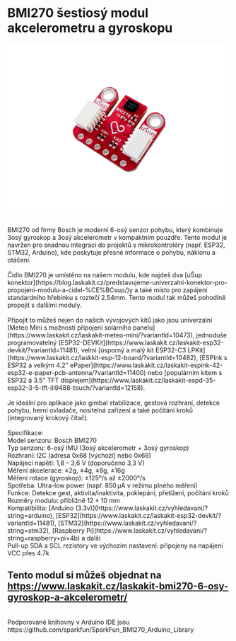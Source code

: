 # BMI270 šestiosý modul akcelerometru a gyroskopu

![Osazený modul](https://github.com/LaskaKit/BMI270-6DoF-IMU/blob/main/img/LaskaKit-bmi270-6-osy-gyroskop-a-akcelerometr-2.jpg)

</br>
BMI270 od firmy Bosch je moderní 6-osý senzor pohybu, který kombinuje 3osý gyroskop a 3osý akcelerometr v kompaktním pouzdře. Tento modul je navržen pro snadnou integraci do projektů s mikrokontroléry (např. ESP32, STM32, Arduino), kde poskytuje přesné informace o pohybu, náklonu a otáčení.</br>
</br>
Čidlo BMI270 je umístěno na našem modulu, kde najdeš dva [uŠup konektor](https://blog.laskakit.cz/predstavujeme-univerzalni-konektor-pro-propojeni-modulu-a-cidel-%CE%BCsup/)y a také místo pro zapájení standardního hřebínku s roztečí 2.54mm. Tento modul tak můžeš pohodlně propojit s dalšími moduly.</br>
</br>
Připojit to můžeš nejen do našich vývojových kitů jako jsou univerzální [Meteo Mini s možností připojení solárního panelu](https://www.laskakit.cz/laskakit-meteo-mini/?variantId=10473), jednoduše programovatelný [ESP32-DEVKit](https://www.laskakit.cz/laskakit-esp32-devkit/?variantId=11481), velmi [úsporný a malý kit ESP32-C3 LPKit](https://www.laskakit.cz/laskkit-esp-12-board/?variantId=10482), [ESPInk s ESP32 a velkým 4.2" ePaper](https://www.laskakit.cz/laskakit-espink-42-esp32-e-paper-pcb-antenna/?variantId=11400) nebo [populárním kitem s ESP32 a 3.5" TFT displejem](https://www.laskakit.cz/laskakit-espd-35-esp32-3-5-tft-ili9488-touch/?variantId=12158). </br>
</br>
Je ideální pro aplikace jako gimbal stabilizace, gestová rozhraní, detekce pohybu, herní ovladače, nositelná zařízení a také počítání kroků (integrovaný krokový čítač).</br>
</br>
Specifikace:</br>
Model senzoru: Bosch BMI270</br>
Typ senzoru: 6-osý IMU (3osý akcelerometr + 3osý gyroskop)</br>
Rozhraní: I2C (adresa 0x68 [výchozí] nebo 0x69)</br>
Napájecí napětí: 1,8 – 3,6 V (doporučeno 3,3 V)</br>
Měření akcelerace: ±2g, ±4g, ±8g, ±16g</br>
Měření rotace (gyroskop): ±125°/s až ±2000°/s</br>
Spotřeba: Ultra-low power (např. 850 µA v režimu plného měření)</br>
Funkce: Detekce gest, aktivita/inaktivita, poklepání, přetížení, počítání kroků</br>
Rozměry modulu: přibližně 12 × 10 mm</br>
Kompatibilita: [Arduino (3.3v)](https://www.laskakit.cz/vyhledavani/?string=arduino), [ESP32](https://www.laskakit.cz/laskakit-esp32-devkit/?variantId=11481), [STM32](https://www.laskakit.cz/vyhledavani/?string=stm32), [Raspberry Pi](https://www.laskakit.cz/vyhledavani/?string=raspberry+pi+4b) a další</br>
Pull-up SDA a SCL rezistory ve výchozím nastavení: připojeny na napájení VCC přes 4.7k
</br>

## Tento modul si můžeš objednat na https://www.laskakit.cz/laskakit-bmi270-6-osy-gyroskop-a-akcelerometr/

</br>
Podporované knihovny v Arduino IDE jsou</br>
https://github.com/sparkfun/SparkFun_BMI270_Arduino_Library
